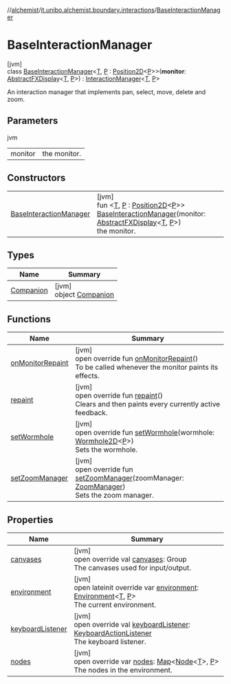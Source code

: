 //[alchemist](../../../index.md)/[it.unibo.alchemist.boundary.interactions](../index.md)/[BaseInteractionManager](index.md)

# BaseInteractionManager

[jvm]\
class [BaseInteractionManager](index.md)<[T](index.md), [P](index.md) : [Position2D](../../it.unibo.alchemist.model.interfaces/-position2-d/index.md)<[P](index.md)>>(**monitor**: [AbstractFXDisplay](../../it.unibo.alchemist.boundary.monitors/-abstract-f-x-display/index.md)<[T](index.md), [P](index.md)>) : [InteractionManager](../-interaction-manager/index.md)<[T](index.md), [P](index.md)> 

An interaction manager that implements pan, select, move, delete and zoom.

## Parameters

jvm

| | |
|---|---|
| monitor | the monitor. |

## Constructors

| | |
|---|---|
| [BaseInteractionManager](-base-interaction-manager.md) | [jvm]<br>fun <[T](index.md), [P](index.md) : [Position2D](../../it.unibo.alchemist.model.interfaces/-position2-d/index.md)<[P](index.md)>> [BaseInteractionManager](-base-interaction-manager.md)(monitor: [AbstractFXDisplay](../../it.unibo.alchemist.boundary.monitors/-abstract-f-x-display/index.md)<[T](index.md), [P](index.md)>)<br>the monitor. |

## Types

| Name | Summary |
|---|---|
| [Companion](-companion/index.md) | [jvm]<br>object [Companion](-companion/index.md) |

## Functions

| Name | Summary |
|---|---|
| [onMonitorRepaint](on-monitor-repaint.md) | [jvm]<br>open override fun [onMonitorRepaint](on-monitor-repaint.md)()<br>To be called whenever the monitor paints its effects. |
| [repaint](repaint.md) | [jvm]<br>open override fun [repaint](repaint.md)()<br>Clears and then paints every currently active feedback. |
| [setWormhole](set-wormhole.md) | [jvm]<br>open override fun [setWormhole](set-wormhole.md)(wormhole: [Wormhole2D](../../it.unibo.alchemist.boundary.wormhole.interfaces/-wormhole2-d/index.md)<[P](index.md)>)<br>Sets the wormhole. |
| [setZoomManager](set-zoom-manager.md) | [jvm]<br>open override fun [setZoomManager](set-zoom-manager.md)(zoomManager: [ZoomManager](../../it.unibo.alchemist.boundary.wormhole.interfaces/-zoom-manager/index.md))<br>Sets the zoom manager. |

## Properties

| Name | Summary |
|---|---|
| [canvases](canvases.md) | [jvm]<br>open override val [canvases](canvases.md): Group<br>The canvases used for input/output. |
| [environment](environment.md) | [jvm]<br>open lateinit override var [environment](environment.md): [Environment](../../it.unibo.alchemist.model.interfaces/-environment/index.md)<[T](index.md), [P](index.md)><br>The current environment. |
| [keyboardListener](keyboard-listener.md) | [jvm]<br>open override val [keyboardListener](keyboard-listener.md): [KeyboardActionListener](../../it.unibo.alchemist.boundary.jfx.events.keyboard/-keyboard-action-listener/index.md)<br>The keyboard listener. |
| [nodes](nodes.md) | [jvm]<br>open override var [nodes](nodes.md): [Map](https://kotlinlang.org/api/latest/jvm/stdlib/kotlin.collections/-map/index.html)<[Node](../../it.unibo.alchemist.model.interfaces/-node/index.md)<[T](index.md)>, [P](index.md)><br>The nodes in the environment. |
